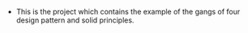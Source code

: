 * This is the project which contains the example of the gangs of four design pattern and solid principles.
